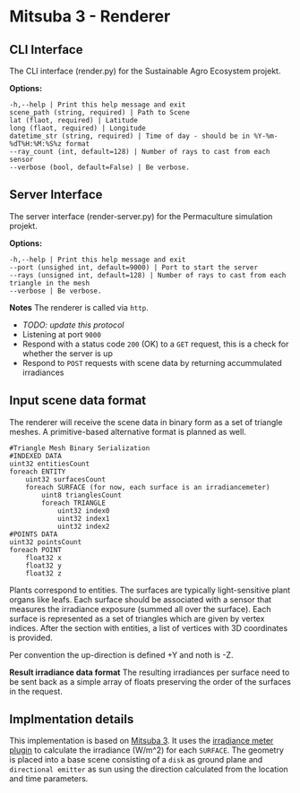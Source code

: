 # Mitsuba 3 - Renderer

## CLI Interface

The CLI interface (render.py) for the Sustainable Agro Ecosystem projekt.

**Options:**
```
-h,--help | Print this help message and exit
scene_path (string, required) | Path to Scene
lat (flaot, required) | Latitude
long (flaot, required) | Longitude
datetime_str (string, required) | Time of day - should be in %Y-%m-%dT%H:%M:%S%z format
--ray_count (int, default=128) | Number of rays to cast from each sensor
--verbose (bool, default=False) | Be verbose.
```

## Server Interface

The server interface (render-server.py) for the Permaculture simulation projekt.

**Options:**
```
-h,--help | Print this help message and exit
--port (unsighed int, default=9000) | Port to start the server
--rays (unsigned int, default=128) | Number of rays to cast from each triangle in the mesh
--verbose | Be verbose.
```

**Notes**
The renderer is called via `http`. 
* *TODO: update this protocol* 
* Listening at port `9000`
* Respond with a status code `200` (OK) to a `GET` request, this is a check for whether the server is up
* Respond to `POST` requests with scene data by returning accummulated irradiances

## Input scene data format
The renderer will receive the scene data in binary form as a set of triangle meshes. A primitive-based alternative format is planned as well.
```
#Triangle Mesh Binary Serialization
#INDEXED DATA
uint32 entitiesCount
foreach ENTITY
    uint32 surfacesCount
    foreach SURFACE (for now, each surface is an irradiancemeter)
        uint8 trianglesCount
        foreach TRIANGLE
            uint32 index0
            uint32 index1
            uint32 index2
#POINTS DATA
uint32 pointsCount
foreach POINT
    float32 x
    float32 y
    float32 z
```
Plants correspond to entities. The surfaces are typically light-sensitive plant organs like leafs. Each surface should be associated with a sensor that measures the irradiance exposure (summed all over the surface). Each surface is represented as a set of triangles which are given by vertex indices. After the section with entities, a list of vertices with 3D coordinates is provided.

Per convention the up-direction is defined +Y and noth is -Z. 

**Result irradiance data format**
The resulting irradiances per surface need to be sent back as a simple array of floats preserving the order of the surfaces in the request.

## Implmentation details

This implementation is based on [Mitsuba 3](https://www.mitsuba-renderer.org/). It uses the [irradiance meter plugin](https://mitsuba.readthedocs.io/en/stable/src/generated/plugins_sensors.html#irradiance-meter-irradiancemeter) to calculate the irradiance (W/m^2) for each `SURFACE`.
The geometry is placed into a base scene consisting of a `disk` as ground plane and `directional emitter` as sun using the direction calculated from the location and time parameters.